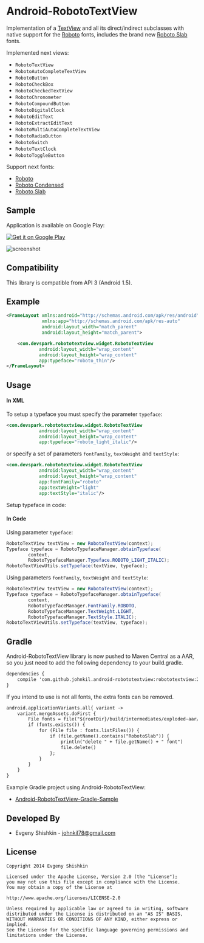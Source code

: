 Android-RobotoTextView
======================

Implementation of a [TextView](http://developer.android.com/reference/android/widget/TextView.html) and all its direct/indirect subclasses with native support for the [Roboto](http://www.google.com/design/spec/style/typography.html) fonts, includes the brand new [Roboto Slab](http://www.google.com/fonts/specimen/Roboto+Slab) fonts.

Implemented next views:

* `RobotoTextView`
* `RobotoAutoCompleteTextView`
* `RobotoButton`
* `RobotoCheckBox`
* `RobotoCheckedTextView`
* `RobotoChronometer`
* `RobotoCompoundButton`
* `RobotoDigitalClock`
* `RobotoEditText`
* `RobotoExtractEditText`
* `RobotoMultiAutoCompleteTextView`
* `RobotoRadioButton`
* `RobotoSwitch`
* `RobotoTextClock`
* `RobotoToggleButton`

Support next fonts:

* [Roboto](http://www.google.com/fonts/specimen/Roboto)
* [Roboto Condensed](http://www.google.com/fonts/specimen/Roboto+Condensed)
* [Roboto Slab](http://www.google.com/fonts/specimen/Roboto+Slab)


Sample
------

Application is available on Google Play:

<a href="http://play.google.com/store/apps/details?id=com.devspark.robototextview">
  <img alt="Get it on Google Play"
       src="http://www.android.com/images/brand/get_it_on_play_logo_small.png" />
</a>

![screenshot][1]


Compatibility
-------------

This library is compatible from API 3 (Android 1.5).


Example
-------

``` xml
<FrameLayout xmlns:android="http://schemas.android.com/apk/res/android"
             xmlns:app="http://schemas.android.com/apk/res-auto"
             android:layout_width="match_parent"
             android:layout_height="match_parent">

    <com.devspark.robototextview.widget.RobotoTextView
            android:layout_width="wrap_content"
            android:layout_height="wrap_content"
            app:typeface="roboto_thin"/>
</FrameLayout>
```


Usage
-----

#### In XML

To setup a typeface you must specify the parameter `typeface`:

``` xml
<com.devspark.robototextview.widget.RobotoTextView
            android:layout_width="wrap_content"
            android:layout_height="wrap_content"
            app:typeface="roboto_light_italic"/>
```

or specify a set of parameters `fontFamily`, `textWeight` and `textStyle`:
``` xml
<com.devspark.robototextview.widget.RobotoTextView
            android:layout_width="wrap_content"
            android:layout_height="wrap_content"
            app:fontFamily="roboto"
            app:textWeight="light"
            app:textStyle="italic"/>
```

Setup typeface in code:

#### In Code

Using parameter `typeface`:
``` java
RobotoTextView textView = new RobotoTextView(context);
Typeface typeface = RobotoTypefaceManager.obtainTypeface(
        context, 
        RobotoTypefaceManager.Typeface.ROBOTO_LIGHT_ITALIC);
RobotoTextViewUtils.setTypeface(textView, typeface);
```

Using parameters `fontFamily`, `textWeight` and `textStyle`:
``` java
RobotoTextView textView = new RobotoTextView(context);
Typeface typeface = RobotoTypefaceManager.obtainTypeface(
        context, 
        RobotoTypefaceManager.FontFamily.ROBOTO,
        RobotoTypefaceManager.TextWeight.LIGHT,
        RobotoTypefaceManager.TextStyle.ITALIC);
RobotoTextViewUtils.setTypeface(textView, typeface);
```


Gradle
------

Android-RobotoTextView library is now pushed to Maven Central as a AAR, so you just need to add the following dependency to your build.gradle.

``` xml
dependencies {
    compile 'com.github.johnkil.android-robototextview:robototextview:2.1.0'
}
```

If you intend to use is not all fonts, the extra fonts can be removed.

``` xml
android.applicationVariants.all{ variant ->
    variant.mergeAssets.doFirst {
        File fonts = file("${rootDir}/build/intermediates/exploded-aar/com.github.johnkil.android-robototextview/robototextview/2.0.1/assets/fonts")
        if (fonts.exists()) {
            for (File file : fonts.listFiles()) {
                if (file.getName().contains("RobotoSlab")) {
                    println("delete " + file.getName() + " font")
                    file.delete()
                };
            }
        }
    }
}
```

Example Gradle project using Android-RobotoTextView:

* [Android-RobotoTextView-Gradle-Sample](https://github.com/johnkil/Android-RobotoTextView-Gradle-Sample)


Developed By
------------
* Evgeny Shishkin - <johnkil78@gmail.com>


License
-------

    Copyright 2014 Evgeny Shishkin
    
    Licensed under the Apache License, Version 2.0 (the "License");
    you may not use this file except in compliance with the License.
    You may obtain a copy of the License at
    
    http://www.apache.org/licenses/LICENSE-2.0
    
    Unless required by applicable law or agreed to in writing, software
    distributed under the License is distributed on an "AS IS" BASIS,
    WITHOUT WARRANTIES OR CONDITIONS OF ANY KIND, either express or implied.
    See the License for the specific language governing permissions and
    limitations under the License.

[1]: http://i46.tinypic.com/b9dg69.png

